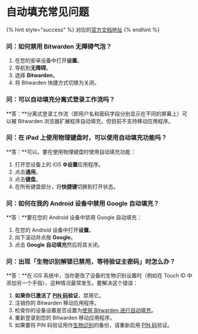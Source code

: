 # 自动填充常见问题

{% hint style="success" %}
对应的[官方文档地址](https://bitwarden.com/help/article/autofill-faqs/)
{% endhint %}

### 问：如何禁用 Bitwarden 无障碍气泡？ <a href="#q-how-do-i-disable-the-bitwarden-accessbility-bubble" id="q-how-do-i-disable-the-bitwarden-accessbility-bubble"></a>

1. 在您的安卓设备中打开**设置**。
2. 导航到**无障碍**。
3. 选择 **Bitwarden**。
4. 将 Bitwarden 快捷方式切换为关闭。

### 问：可以自动填充分离式登录工作流吗？ <a href="#q-can-i-auto-fill-on-a-split-login-workflow" id="q-can-i-auto-fill-on-a-split-login-workflow"></a>

**答：**分离式登录工作流（即用户名和密码字段分别显示在不同的屏幕上）可以被 Bitwarden 浏览器扩展程序自动填充，但目前不支持移动应用程序。

### 问：在 iPad 上使用物理键盘时，可以使用自动填充功能吗？ <a href="#q-can-i-use-auto-fill-while-using-a-physical-keyboard-on-an-ipad" id="q-can-i-use-auto-fill-while-using-a-physical-keyboard-on-an-ipad"></a>

**答：**可以。要在使用物理键盘时使用自动填充功能：

1. 打开您设备上的 iOS **⚙️设置**应用程序。
2. 点击**通用**。
3. 点击**键盘**。
4. 在所有键盘部分，将**快捷键**切换到打开状态。

### 问：如何在我的 Android 设备中禁用 Google 自动填充？ <a href="#q-how-do-i-disable-google-auto-fill-in-my-android-device" id="q-how-do-i-disable-google-auto-fill-in-my-android-device"></a>

**答：**要在您的 Android 设备中禁用 Google 自动填充：

1. 在您的 Android 设备中打开**设置**。
2. 向下滚动并点按 **Google**。
3. 点击 **Google 自动填充**然后将其关闭。

### 问：出现「生物识别解锁已禁用，等待验证主密码」时怎么办？ <a href="#q-what-do-i-do-about-biometric-unlock-disabled-pending-verification-of-master-password" id="q-what-do-i-do-about-biometric-unlock-disabled-pending-verification-of-master-password"></a>

**答：**在 iOS 系统中，当你更改了设备的生物识别设置时（例如在 Touch ID 中添加另一个手指），这种情况最常发生。要解决这个错误：

1. **如果你已激活了** [**PIN 码**](../your-vault/unlock-with-pin.md)**验证**，禁用它。
2. 注销你的 Bitwarden 移动应用程序。
3. 检查你的设备设置是否设置为[使用 Bitwarden 进行自动填充](../password-manager/auto-fill/auto-fill-basics/auto-fill-logins-on-ios.md#keyboard-auto-fill)。
4. 重新登录到您的 Bitwarden 移动应用程序。
5. 如果要将 PIN 码验证用作[生物识别](../your-vault/unlocking-with-biometrics.md)的备份，请重新启用 [PIN 码](../your-vault/unlock-with-pin.md)验证。
